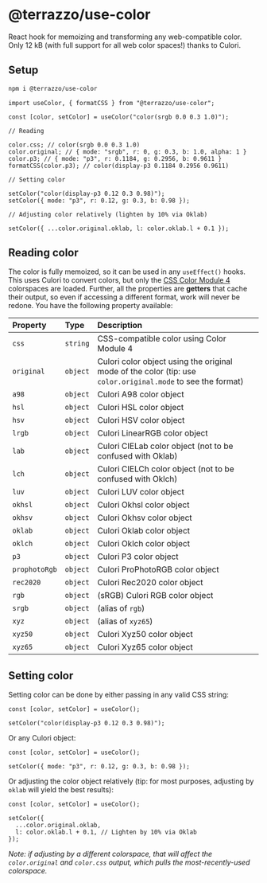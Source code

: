 # @terrazzo/use-color

React hook for memoizing and transforming any web-compatible color. Only 12 kB (with full support for all web color spaces!) thanks to Culori.

## Setup

```sh
npm i @terrazzo/use-color
```

```tsx
import useColor, { formatCSS } from "@terrazzo/use-color";

const [color, setColor] = useColor("color(srgb 0.0 0.3 1.0)");

// Reading

color.css; // color(srgb 0.0 0.3 1.0)
color.original; // { mode: "srgb", r: 0, g: 0.3, b: 1.0, alpha: 1 }
color.p3; // { mode: "p3", r: 0.1184, g: 0.2956, b: 0.9611 }
formatCSS(color.p3); // color(display-p3 0.1184 0.2956 0.9611)

// Setting color

setColor("color(display-p3 0.12 0.3 0.98)");
setColor({ mode: "p3", r: 0.12, g: 0.3, b: 0.98 });

// Adjusting color relatively (lighten by 10% via Oklab)

setColor({ ...color.original.oklab, l: color.oklab.l + 0.1 });
```

## Reading color

The color is fully memoized, so it can be used in any `useEffect()` hooks. This uses Culori to convert colors, but only the [CSS Color Module 4](https://www.w3.org/TR/css-color-4/) colorspaces are loaded. Further, all the properties are **getters** that cache their output, so even if accessing a different format, work will never be redone. You have the following property available:

| Property      | Type     | Description                                                                                                 |
| :------------ | :------- | :---------------------------------------------------------------------------------------------------------- |
| `css`         | `string` | CSS-compatible color using Color Module 4                                                                   |
| `original`    | `object` | Culori color object using the original mode of the color (tip: use `color.original.mode` to see the format) |
| `a98`         | `object` | Culori A98 color object                                                                                     |
| `hsl`         | `object` | Culori HSL color object                                                                                     |
| `hsv`         | `object` | Culori HSV color object                                                                                     |
| `lrgb`        | `object` | Culori LinearRGB color object                                                                               |
| `lab`         | `object` | Culori CIELab color object (not to be confused with Oklab)                                                  |
| `lch`         | `object` | Culori CIELCh color object (not to be confused with Oklch)                                                  |
| `luv`         | `object` | Culori LUV color object                                                                                     |
| `okhsl`       | `object` | Culori Okhsl color object                                                                                   |
| `okhsv`       | `object` | Culori Okhsv color object                                                                                   |
| `oklab`       | `object` | Culori Oklab color object                                                                                   |
| `oklch`       | `object` | Culori Oklch color object                                                                                   |
| `p3`          | `object` | Culori P3 color object                                                                                      |
| `prophotoRgb` | `object` | Culori ProPhotoRGB color object                                                                             |
| `rec2020`     | `object` | Culori Rec2020 color object                                                                                 |
| `rgb`         | `object` | (sRGB) Culori RGB color object                                                                              |
| `srgb`        | `object` | (alias of `rgb`)                                                                                            |
| `xyz`         | `object` | (alias of `xyz65`)                                                                                          |
| `xyz50`       | `object` | Culori Xyz50 color object                                                                                   |
| `xyz65`       | `object` | Culori Xyz65 color object                                                                                   |

## Setting color

Setting color can be done by either passing in any valid CSS string:

```tsx
const [color, setColor] = useColor();

setColor("color(display-p3 0.12 0.3 0.98)");
```

Or any Culori object:

```tsx
const [color, setColor] = useColor();

setColor({ mode: "p3", r: 0.12, g: 0.3, b: 0.98 });
```

Or adjusting the color object relatively (tip: for most purposes, adjusting by `oklab` will yield the best results):

```tsx
const [color, setColor] = useColor();

setColor({
  ...color.original.oklab,
  l: color.oklab.l + 0.1, // Lighten by 10% via Oklab
});
```

_Note: if adjusting by a different colorspace, that will affect the `color.original` and `color.css` output, which pulls the most-recently-used colorspace._
